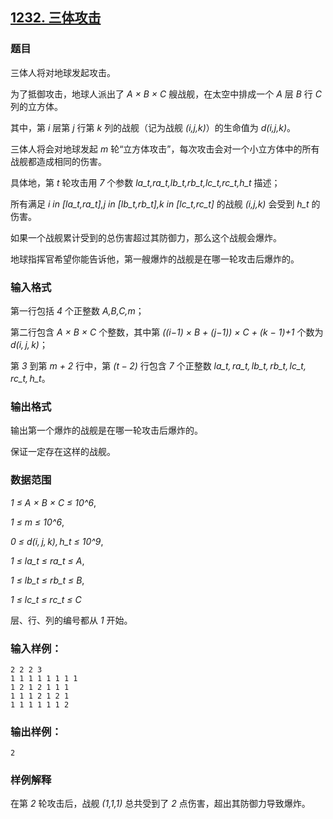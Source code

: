 ## [1232. 三体攻击](https://www.acwing.com/problem/content/1234/)

### 题目

三体人将对地球发起攻击。

为了抵御攻击，地球人派出了 *A × B × C* 艘战舰，在太空中排成一个 *A* 层 *B* 行 *C* 列的立方体。

其中，第 *i* 层第 *j* 行第 *k* 列的战舰（记为战舰 *(i,j,k)*）的生命值为 *d(i,j,k)*。

三体人将会对地球发起 *m* 轮“立方体攻击”，每次攻击会对一个小立方体中的所有战舰都造成相同的伤害。

具体地，第 *t* 轮攻击用 *7* 个参数 *la_t,ra_t,lb_t,rb_t,lc_t,rc_t,h_t* 描述；

所有满足 *i in [la_t,ra_t],j in [lb_t,rb_t],k in [lc_t,rc_t]* 的战舰 *(i,j,k)* 会受到 *h_t* 的伤害。

如果一个战舰累计受到的总伤害超过其防御力，那么这个战舰会爆炸。

地球指挥官希望你能告诉他，第一艘爆炸的战舰是在哪一轮攻击后爆炸的。

### 输入格式

第一行包括 *4* 个正整数 *A,B,C,m*；

第二行包含 *A × B × C* 个整数，其中第 *((i−1) × B + (j−1)) × C + (k − 1)+1* 个数为 *d(i, j, k)*；

第 *3* 到第 *m + 2* 行中，第 *(t − 2)* 行包含 *7* 个正整数 *la_t, ra_t, lb_t, rb_t, lc_t, rc_t, h_t*。

### 输出格式

输出第一个爆炸的战舰是在哪一轮攻击后爆炸的。

保证一定存在这样的战舰。

### 数据范围

*1 ≤ A × B × C ≤ 10^6*,

*1 ≤ m ≤ 10^6*,

*0 ≤ d(i, j, k), h_t ≤ 10^9*,

*1 ≤ la_t ≤ ra_t ≤ A*,

*1 ≤ lb_t ≤ rb_t ≤ B*,

*1 ≤ lc_t ≤ rc_t ≤ C*

层、行、列的编号都从 *1* 开始。

### 输入样例：

```
2 2 2 3
1 1 1 1 1 1 1 1
1 2 1 2 1 1 1
1 1 1 2 1 2 1
1 1 1 1 1 1 2
```

### 输出样例：

```
2
```

### 样例解释

在第 *2* 轮攻击后，战舰 *(1,1,1)* 总共受到了 *2* 点伤害，超出其防御力导致爆炸。
